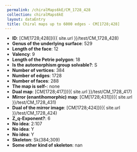 ```yaml
--- 
 permalink: /chiralMaps6kE/CM_1728_428 
 collection: chiralMaps6kE
 layout: dataEntry
 title: Chiral maps up to 6000 edges - CM[1728;428]
---
```


- **ID**: [CM[1728;428]]({{ site.url }}/test/CM_1728_428)
- **Genus of the underlying surface**: 529
- **Length of the face**: 12
- **Valency**: 9
- **Length of the Petrie polygon**: 18
- **Is the automorphism group solvable?**: S
- **Number of vertices**: 384
- **Number of edges**: 1728
- **Number of faces**: 288
- **The map is self-**: none
- **Dual map**: [CM[1728;417]]({{ site.url }}/test/CM_1728_417)
- **Mirror (enantihomorphic) map**: [CM[1728;431]]({{ site.url }}/test/CM_1728_431)
- **Dual of the mirror image**: [CM[1728;424]]({{ site.url }}/test/CM_1728_424)
- **Z_q-Exponent?**: 6
- **No idea**:  2:107
- **No idea**: Y
- **No idea**: Y
- **Skeleton**: Sk(384;309)
- **Some other kind of skeleton**: nan
